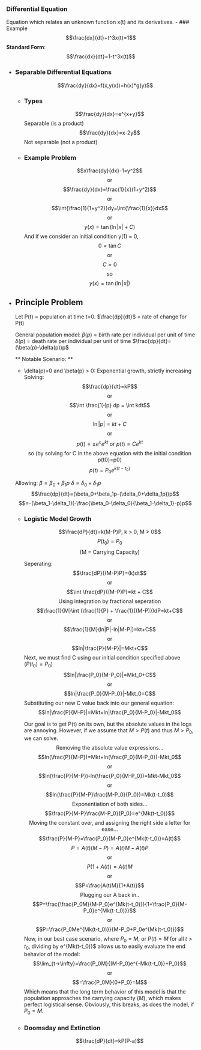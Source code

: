 ### Differential Equation
Equation which relates an unknown function x(t) and its derivatives.
	- ### Example
	  $$\frac{dx}{dt}+t^3x(t)=1$$
	  **Standard Form**: $$\frac{dx}{dt}=1-t^3x(t)$$
- ### Separable Differential Equations
  $$\frac{dy}{dx}=f(x,y(x))=h(x)*g(y)$$
	- ###  Types
	  $$\frac{dy}{dx}=e^{x+y}$$
	  Separable (is a product)
	  $$\frac{dy}{dx}=x-2y$$
	  Not separable (not a product)
	- ### Example Problem
	  $$x\frac{dy}{dx}-1=y^2$$
	  $$\text{or}$$
	  $$\frac{dy}{dx}=\frac{1}{x}(1+y^2)$$
	  $$\text{or}$$
	  $$\int{\frac{1}{1+y^2}}dy=\int{\frac{1}{x}}dx$$
	  $$\text{or}$$
	  $$y(x)=\tan{(\ln{|x|}+C)}$$
	  And if we consider an initial condition y(1) = 0,
	  $$0=\tan{C}$$
	  $$\text{or}$$
	  $$C=0$$
	  $$\text{so}$$
	  $$y(x)=\tan(\ln|x|)$$
- ## Principle Problem
  Let P(t) = population at time t=0.
  $\frac{dp}{dt}$ = rate of change for P(t)
  
  General population model:
  $\beta(p)$ = birth rate per individual per unit of time
  $\delta(p)$ = death rate per individual per unit of time
  $\frac{dp}{dt}=(\beta(p)-\delta(p))p$
  
  ** Notable Scenario: **
  * \delta(p)=0 and \beta(p) > 0: Exponential growth, strictly increasing
  Solving: 
  $$\frac{dp}{dt}=kP$$
  $$\text{or}$$
  $$\int \frac{1}{p} dp = \int kdt$$
  $$\text{or}$$
  $$\ln|p|=kt+C$$
  $$\text{or}$$
  $$p(t)=\pm e^c e^{kt} \text{ or } p(t) = Ce^{kt}$$
  $$\text{so (by solving for C in the above equation with the initial condition p(t0)=p0)}$$
  $$p(t)=P_0e^{k(t-t_0)}$$
  
  Allowing:
  $\beta=\beta_0+\beta_1p$
  $\delta=\delta_0+\delta_1p$
  $$\frac{dp}{dt}=(\beta_0+\beta_1p-(\delta_0+\delta_1p))p$$
  $$=-(\beta_1-\delta_1)(-\frac{\beta_0-\delta_0}{\beta_1-\delta_1}-p)p$$
	- ### Logistic Model Growth
	  $$\frac{dP}{dt}=k(M-P)P, k > 0, M > 0$$
	  $$P(t_0)=P_0$$
	  $$\text{(M = Carrying Capacity)}$$
	  
	  Seperating:
	  $$\frac{dP}{(M-P)P}=(k)dt$$
	  $$\text{or}$$
	  $$\int \frac{dP}{(M-P)P}=kt + C$$
	  $$\text{Using integration by fractional seperation}$$
	  $$\frac{1}{M}\int (\frac{1}{P} + \frac{1}{(M-P)})dP=kt+C$$
	  $$\text{or}$$
	  $$\frac{1}{M}(ln|P|-ln|M-P|)=kt+C$$
	  $$\text{or}$$
	  $$ln|\frac{P}{M-P}|=Mkt+C$$
	  Next, we must find C using our initial condition specified above ($P(t_0)=P_0$)
	  $$ln|\frac{P_0}{M-P_0}|=Mkt_0+C$$
	  $$\text{or}$$
	  $$ln|\frac{P_0}{M-P_0}|-Mkt_0=C$$
	  Substituting our new C value back into our general equation:
	  $$ln|\frac{P}{M-P}|=Mkt+ln|\frac{P_0}{M-P_0}|-Mkt_0$$
	  
	  Our goal is to get P(t) on its own, but the absolute values in the logs are annoying. However, if we assume that $M > P(t)$ and thus $M > P_0$, we can solve.
	  $$\text{Removing the absolute value expressions...}$$
	  $$ln(\frac{P}{M-P})=Mkt+ln(\frac{P_0}{M-P_0})-Mkt_0$$
	  $$\text{or}$$
	  $$ln(\frac{P}{M-P})-ln(\frac{P_0}{M-P_0})=Mkt-Mkt_0$$
	  $$\text{or}$$
	  $$ln(\frac{P}{M-P}\frac{M-P_0}{P_0})=Mk(t-t_0)$$
	  $$\text{Exponentiation of both sides...}$$
	  $$\frac{P}{M-P}\frac{M-P_0}{P_0}=e^{Mk(t-t_0)}$$
	  $$\text{Moving the constant over, and assigning the right side a letter for ease...}$$
	  $$\frac{P}{M-P}=\frac{P_0}{M-P_0}e^{Mk(t-t_0)}=A(t)$$
	  $$P=A(t)(M-P)=A(t)M-A(t)P$$
	  $$\text{or}$$
	  $$P(1+A(t))=A(t)M$$
	  $$\text{or}$$
	  $$P=\frac{A(t)M}{1+A(t)}$$
	  $$\text{Plugging our A back in..}$$
	  $$P=\frac{\frac{P_0M}{M-P_0}e^{Mk(t-t_0)}}{1+\frac{P_0}{M-P_0}e^{Mk(t-t_0)}}$$
	  $$\text{or}$$
	  $$P=\frac{P_0Me^{Mk(t-t_0)}}{M-P_0+P_0e^{Mk(t-t_0)}}$$
	  Now, in our best case scenario, where $P_0=M$, or $P(t) = M$ for all $t>t_0$, dividing by e^{Mk(t-t_0)}$ allows us to easily evaluate the end behavior of the model:
	  $$\lim_{t->\infty}=\frac{P_0M}{(M-P_0)e^{-Mk(t-t_0)}+P_0}$$
	  $$\text{or}$$
	  $$=\frac{P_0M}{0+P_0}=M$$
	  Which means that the long term behavior of this model is that the population approaches the carrying capacity (*M*), which makes perfect logistical sense. Obviously, this breaks, as does the model, if $P_0 = M$.
	- ### Doomsday and Extinction
	  $$\frac{dP}{dt}=kP(P-a)$$
